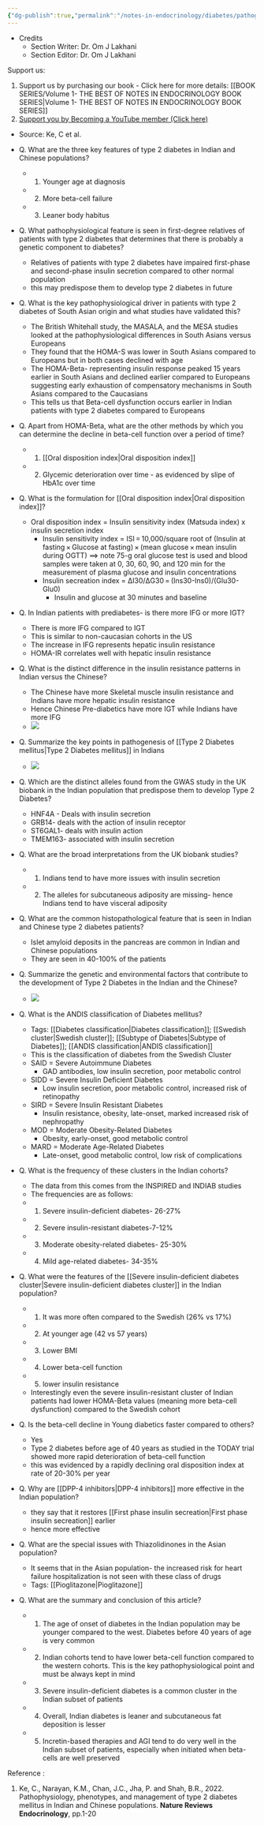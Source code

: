 ```yaml
---
{"dg-publish":true,"permalink":"/notes-in-endocrinology/diabetes/pathogenesis-of-type-2-diabetes/pathogenesis-of-type-2-diabetes-in-indian-population/"}
---
```



- Credits
	- Section Writer: Dr. Om J Lakhani
	- Section Editor: Dr. Om J Lakhani

Support us:
1. Support us by purchasing our book - Click here for more details: [[BOOK SERIES/Volume 1- THE BEST OF NOTES IN ENDOCRINOLOGY BOOK SERIES\|Volume 1- THE BEST OF NOTES IN ENDOCRINOLOGY BOOK SERIES]]
2. [Support you by Becoming a YouTube member (Click here)](https://www.youtube.com/channel/UC6zQSf7dLDqfQOeM4mNUBTQ/join)
 


- Source: Ke, C et al.

- Q.  What are the three key features of type 2 diabetes in Indian and Chinese populations?
    - 1. Younger age at diagnosis
    - 2. More beta-cell failure
    - 3. Leaner body habitus


- Q. What pathophysiological feature is seen in first-degree relatives of patients with type 2 diabetes that determines that there is probably a genetic component to diabetes?
    - Relatives of patients with type 2 diabetes have impaired first-phase and second-phase insulin secretion compared to other normal population
    - this may predispose them to develop type 2 diabetes in future


- Q. What is the key pathophysiological driver in patients with type 2 diabetes of South Asian origin and what studies have validated this?
    - The British Whitehall study, the MASALA, and the MESA studies looked at the pathophysiological differences in South Asians versus Europeans
    - They found that the HOMA-S was lower in South Asians compared to Europeans but in both cases declined with age
    - The HOMA-Beta- representing insulin response peaked 15 years earlier in South Asians and declined earlier compared to Europeans suggesting early exhaustion of compensatory mechanisms in South Asians compared to the Caucasians
    - This tells us that Beta-cell dysfunction occurs earlier in Indian patients with type 2 diabetes compared to Europeans


- Q. Apart from HOMA-Beta, what are the other methods by which you can determine the decline in beta-cell function over a period of time?
    - 1. [[Oral disposition index\|Oral disposition index]] 
    - 2. Glycemic deterioration over time - as evidenced by slipe of HbA1c over time 


- Q.  What is the formulation for [[Oral disposition index\|Oral disposition index]]?
    - Oral disposition index = Insulin sensitivity index (Matsuda index) x insulin secretion index 
        - Insulin sensitivity index = ISI = 10,000/square root of (Insulin at fasting × Glucose at fasting) × (mean glucose × mean insulin during OGTT) ==> note 75-g oral glucose test is used and blood samples were taken at 0, 30, 60, 90, and 120 min for the measurement of plasma glucose and insulin concentrations
        - Insulin secreation index = ΔI30/ΔG30 = (Ins30-Ins0)/(Glu30-Glu0)
            - Insulin and glucose at 30 minutes and baseline


- Q. In Indian patients with prediabetes- is there more IFG or more IGT?
    - There is more IFG compared to IGT
    - This is similar to non-caucasian cohorts in the US
    - The increase in IFG represents hepatic insulin resistance 
    - HOMA-IR correlates well with hepatic insulin resistance


- Q. What is the distinct difference in the insulin resistance patterns in Indian versus the Chinese?
    - The Chinese have more Skeletal muscle insulin resistance and Indians have more hepatic insulin resistance
    - Hence Chinese Pre-diabetics have more IGT while Indians have more IFG
    - ![](https://firebasestorage.googleapis.com/v0/b/firescript-577a2.appspot.com/o/imgs%2Fapp%2FMedical_learning%2F95_F7ydKAJ.png?alt=media&token=3a9de6e7-afed-4af0-b70e-7484d3cc106f)


- Q. Summarize the key points in pathogenesis of [[Type 2 Diabetes mellitus\|Type 2 Diabetes mellitus]] in Indians
    - ![](https://firebasestorage.googleapis.com/v0/b/firescript-577a2.appspot.com/o/imgs%2Fapp%2FMedical_learning%2F7nO1r1EIdL.png?alt=media&token=38559c7a-8584-40a1-81db-dac11f6bafd4)


- Q. Which are the distinct alleles found from the GWAS study in the UK biobank in the Indian population that predispose them to develop Type 2 Diabetes?
    - HNF4A - Deals with insulin secretion
    - GRB14- deals with the action of insulin receptor
    - ST6GAL1- deals with insulin action
    - TMEM163- associated with insulin secretion 


- Q. What are the broad interpretations from the UK biobank studies?
    - 1. Indians tend to have more issues with insulin secretion 
    - 2. The alleles for subcutaneous adiposity are missing- hence Indians tend to have visceral adiposity 


- Q. What are the common histopathological feature that is seen in Indian and Chinese type 2 diabetes patients?
    - Islet amyloid deposits in the pancreas are common in Indian and Chinese populations
    - They are seen in 40-100% of the patients


- Q. Summarize the genetic and environmental factors that contribute to the development of Type 2 Diabetes in the Indian and the Chinese?
    - ![](https://firebasestorage.googleapis.com/v0/b/firescript-577a2.appspot.com/o/imgs%2Fapp%2FMedical_learning%2FT05usXtjRQ.png?alt=media&token=82ddb27d-ea57-41cd-ac1b-e3dd1421a4cf)


- Q. What is the ANDIS classification of Diabetes mellitus?
    - Tags: [[Diabetes classification\|Diabetes classification]]; [[Swedish cluster\|Swedish cluster]]; [[Subtype of Diabetes\|Subtype of Diabetes]]; [[ANDIS classification\|ANDIS classification]]
    - This is the classification of diabetes from the Swedish Cluster
    - SAID = Severe Autoimmune Diabetes
        - GAD antibodies, low insulin secretion, poor metabolic control
    - SIDD = Severe Insulin Deficient Diabetes
        - Low insulin secretion, poor metabolic control, increased risk of retinopathy
    - SIRD = Severe Insulin Resistant Diabetes
        - Insulin resistance, obesity, late-onset, marked increased risk of nephropathy
    - MOD = Moderate Obesity-Related Diabetes
        - Obesity, early-onset, good metabolic control
    - MARD = Moderate Age-Related Diabetes
        - Late-onset, good metabolic control, low risk of complications


- Q. What is the frequency of these clusters in the Indian cohorts?
    - The data from this comes from the INSPIRED and INDIAB studies
    - The frequencies are as follows:
    - 1. Severe insulin-deficient diabetes- 26-27%
    - 2. Severe insulin-resistant diabetes-7-12%
    - 3. Moderate obesity-related diabetes- 25-30%
    - 4. Mild age-related diabetes- 34-35%


- Q. What were the features of the [[Severe insulin-deficient diabetes cluster\|Severe insulin-deficient diabetes cluster]] in the Indian population?
    - 1. It was more often compared to the Swedish (26% vs 17%)
    - 2. At younger age (42 vs 57 years)
    - 3. Lower BMI
    - 4. Lower beta-cell function
    - 5. lower insulin resistance
    - Interestingly even the severe insulin-resistant cluster of Indian patients had lower HOMA-Beta values (meaning more beta-cell dysfunction) compared to the  Swedish cohort


- Q. Is the beta-cell decline in Young diabetics faster compared to others?
    - Yes
    - Type 2 diabetes before age of 40 years as studied in the TODAY trial showed more rapid deterioration of beta-cell function
    - this was evidenced by a rapidly declining oral disposition index at rate of 20-30% per year 


- Q. Why are [[DPP-4 inhibitors\|DPP-4 inhibitors]] more effective in the Indian population?
    - they say that it restores [[First phase insulin secreation\|First phase insulin secreation]] earlier
    - hence more effective 


- Q. What are the special issues with Thiazolidinones in the Asian population?
    - It seems that in the Asian population- the increased risk for heart failure hospitalization is not seen with these class of drugs 
    - Tags: [[Pioglitazone\|Pioglitazone]]


- Q. What are the summary and conclusion of this article?
    - 1. The age of onset of diabetes in the Indian population may be younger compared to the west. Diabetes before 40 years of age is very common
    - 2. Indian cohorts tend to have lower beta-cell function compared to the western cohorts. This is the key pathophysiological point and must be always kept in mind
    - 3. Severe insulin-deficient diabetes is a common cluster in the Indian subset of patients
    - 4. Overall, Indian diabetes is leaner and subcutaneous fat deposition is lesser
    - 5. Incretin-based therapies and AGI tend to do very well in the Indian subset of patients, especially when initiated when beta-cells are well preserved


Reference :

1. Ke, C., Narayan, K.M., Chan, J.C., Jha, P. and Shah, B.R., 2022. Pathophysiology, phenotypes, and management of type 2 diabetes mellitus in Indian and Chinese populations. __Nature Reviews Endocrinology__, pp.1-20
